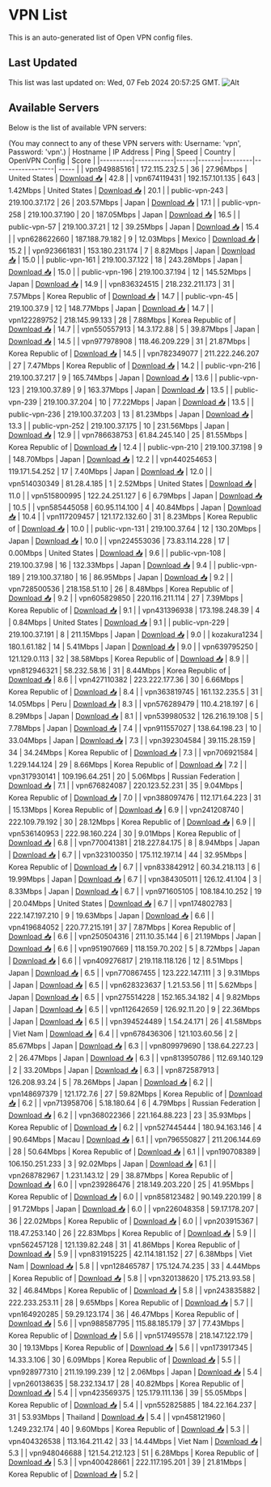 # VPN List

This is an auto-generated list of Open VPN config files.

## Last Updated

This list was last updated on: Wed, 07 Feb 2024 20:57:25 GMT.
![Alt](https://repobeats.axiom.co/api/embed/186b98318ef1479477931607c1ad7d823f12451f.svg "Repobeats analytics image")

## Available Servers

Below is the list of available VPN servers:

(You may connect to any of these VPN servers with: Username: 'vpn', Password: 'vpn'.)
| Hostname | IP Address | Ping | Speed | Country | OpenVPN Config | Score |
|----------|------------|------|-------|---------|----------------| ----- |
| vpn949885161 | 172.115.232.5 | 36 | 27.96Mbps | United States | [Download 📥](./configs/server_0_US.ovpn) | 42.8 |
| vpn674119431 | 192.157.101.135 | 643 | 1.42Mbps | United States | [Download 📥](./configs/server_1_US.ovpn) | 20.1 |
| public-vpn-243 | 219.100.37.172 | 26 | 203.57Mbps | Japan | [Download 📥](./configs/server_2_JP.ovpn) | 17.1 |
| public-vpn-258 | 219.100.37.190 | 20 | 187.05Mbps | Japan | [Download 📥](./configs/server_3_JP.ovpn) | 16.5 |
| public-vpn-57 | 219.100.37.21 | 12 | 39.25Mbps | Japan | [Download 📥](./configs/server_4_JP.ovpn) | 15.4 |
| vpn628622660 | 187.188.79.182 | 9 | 12.03Mbps | Mexico | [Download 📥](./configs/server_5_MX.ovpn) | 15.2 |
| vpn923661831 | 153.180.231.174 | 7 | 8.82Mbps | Japan | [Download 📥](./configs/server_6_JP.ovpn) | 15.0 |
| public-vpn-161 | 219.100.37.122 | 18 | 243.28Mbps | Japan | [Download 📥](./configs/server_7_JP.ovpn) | 15.0 |
| public-vpn-196 | 219.100.37.194 | 12 | 145.52Mbps | Japan | [Download 📥](./configs/server_8_JP.ovpn) | 14.9 |
| vpn836324515 | 218.232.211.173 | 31 | 7.57Mbps | Korea Republic of | [Download 📥](./configs/server_9_KR.ovpn) | 14.7 |
| public-vpn-45 | 219.100.37.9 | 12 | 148.77Mbps | Japan | [Download 📥](./configs/server_10_JP.ovpn) | 14.7 |
| vpn122289752 | 218.145.99.133 | 28 | 7.88Mbps | Korea Republic of | [Download 📥](./configs/server_11_KR.ovpn) | 14.7 |
| vpn550557913 | 14.3.172.88 | 5 | 39.87Mbps | Japan | [Download 📥](./configs/server_12_JP.ovpn) | 14.5 |
| vpn977978908 | 118.46.209.229 | 31 | 21.87Mbps | Korea Republic of | [Download 📥](./configs/server_13_KR.ovpn) | 14.5 |
| vpn782349077 | 211.222.246.207 | 27 | 7.47Mbps | Korea Republic of | [Download 📥](./configs/server_14_KR.ovpn) | 14.2 |
| public-vpn-216 | 219.100.37.217 | 9 | 165.74Mbps | Japan | [Download 📥](./configs/server_15_JP.ovpn) | 13.6 |
| public-vpn-123 | 219.100.37.89 | 9 | 163.37Mbps | Japan | [Download 📥](./configs/server_16_JP.ovpn) | 13.5 |
| public-vpn-239 | 219.100.37.204 | 10 | 77.22Mbps | Japan | [Download 📥](./configs/server_17_JP.ovpn) | 13.5 |
| public-vpn-236 | 219.100.37.203 | 13 | 81.23Mbps | Japan | [Download 📥](./configs/server_18_JP.ovpn) | 13.3 |
| public-vpn-252 | 219.100.37.175 | 10 | 231.56Mbps | Japan | [Download 📥](./configs/server_19_JP.ovpn) | 12.9 |
| vpn786638753 | 61.84.245.140 | 25 | 81.55Mbps | Korea Republic of | [Download 📥](./configs/server_20_KR.ovpn) | 12.4 |
| public-vpn-210 | 219.100.37.198 | 9 | 148.70Mbps | Japan | [Download 📥](./configs/server_21_JP.ovpn) | 12.2 |
| vpn440254653 | 119.171.54.252 | 17 | 7.40Mbps | Japan | [Download 📥](./configs/server_22_JP.ovpn) | 12.0 |
| vpn514030349 | 81.28.4.185 | 1 | 2.52Mbps | United States | [Download 📥](./configs/server_23_US.ovpn) | 11.0 |
| vpn515800995 | 122.24.251.127 | 6 | 6.79Mbps | Japan | [Download 📥](./configs/server_24_JP.ovpn) | 10.5 |
| vpn585445058 | 60.95.114.100 | 4 | 40.84Mbps | Japan | [Download 📥](./configs/server_25_JP.ovpn) | 10.4 |
| vpn117209457 | 121.172.132.60 | 31 | 8.23Mbps | Korea Republic of | [Download 📥](./configs/server_26_KR.ovpn) | 10.0 |
| public-vpn-131 | 219.100.37.64 | 12 | 130.20Mbps | Japan | [Download 📥](./configs/server_27_JP.ovpn) | 10.0 |
| vpn224553036 | 73.83.114.228 | 17 | 0.00Mbps | United States | [Download 📥](./configs/server_28_US.ovpn) | 9.6 |
| public-vpn-108 | 219.100.37.98 | 16 | 132.33Mbps | Japan | [Download 📥](./configs/server_29_JP.ovpn) | 9.4 |
| public-vpn-189 | 219.100.37.180 | 16 | 86.95Mbps | Japan | [Download 📥](./configs/server_30_JP.ovpn) | 9.2 |
| vpn728500536 | 218.158.51.10 | 26 | 8.48Mbps | Korea Republic of | [Download 📥](./configs/server_31_KR.ovpn) | 9.2 |
| vpn605829850 | 220.116.211.114 | 27 | 7.39Mbps | Korea Republic of | [Download 📥](./configs/server_32_KR.ovpn) | 9.1 |
| vpn431396938 | 173.198.248.39 | 4 | 0.84Mbps | United States | [Download 📥](./configs/server_33_US.ovpn) | 9.1 |
| public-vpn-229 | 219.100.37.191 | 8 | 211.15Mbps | Japan | [Download 📥](./configs/server_34_JP.ovpn) | 9.0 |
| kozakura1234 | 180.1.61.182 | 14 | 5.41Mbps | Japan | [Download 📥](./configs/server_35_JP.ovpn) | 9.0 |
| vpn639795250 | 121.129.0.113 | 32 | 38.58Mbps | Korea Republic of | [Download 📥](./configs/server_36_KR.ovpn) | 8.9 |
| vpn812946321 | 58.232.58.16 | 31 | 8.44Mbps | Korea Republic of | [Download 📥](./configs/server_37_KR.ovpn) | 8.6 |
| vpn427110382 | 223.222.177.36 | 30 | 6.66Mbps | Korea Republic of | [Download 📥](./configs/server_38_KR.ovpn) | 8.4 |
| vpn363819745 | 161.132.235.5 | 31 | 14.05Mbps | Peru | [Download 📥](./configs/server_39_PE.ovpn) | 8.3 |
| vpn576289479 | 110.4.218.197 | 6 | 8.29Mbps | Japan | [Download 📥](./configs/server_40_JP.ovpn) | 8.1 |
| vpn539980532 | 126.216.19.108 | 5 | 7.78Mbps | Japan | [Download 📥](./configs/server_41_JP.ovpn) | 7.4 |
| vpn911557027 | 138.64.198.23 | 10 | 33.04Mbps | Japan | [Download 📥](./configs/server_42_JP.ovpn) | 7.3 |
| vpn392304584 | 39.115.28.159 | 34 | 34.24Mbps | Korea Republic of | [Download 📥](./configs/server_43_KR.ovpn) | 7.3 |
| vpn706921584 | 1.229.144.124 | 29 | 8.66Mbps | Korea Republic of | [Download 📥](./configs/server_44_KR.ovpn) | 7.2 |
| vpn317930141 | 109.196.64.251 | 20 | 5.06Mbps | Russian Federation | [Download 📥](./configs/server_45_RU.ovpn) | 7.1 |
| vpn676824087 | 220.123.52.231 | 35 | 9.04Mbps | Korea Republic of | [Download 📥](./configs/server_46_KR.ovpn) | 7.0 |
| vpn388097476 | 112.171.64.223 | 31 | 15.13Mbps | Korea Republic of | [Download 📥](./configs/server_47_KR.ovpn) | 6.9 |
| vpn241208740 | 222.109.79.192 | 30 | 28.12Mbps | Korea Republic of | [Download 📥](./configs/server_48_KR.ovpn) | 6.9 |
| vpn536140953 | 222.98.160.224 | 30 | 9.01Mbps | Korea Republic of | [Download 📥](./configs/server_49_KR.ovpn) | 6.8 |
| vpn770041381 | 218.227.84.175 | 8 | 8.94Mbps | Japan | [Download 📥](./configs/server_50_JP.ovpn) | 6.7 |
| vpn323100350 | 175.112.197.14 | 44 | 32.95Mbps | Korea Republic of | [Download 📥](./configs/server_51_KR.ovpn) | 6.7 |
| vpn833842912 | 60.34.218.113 | 6 | 19.99Mbps | Japan | [Download 📥](./configs/server_52_JP.ovpn) | 6.7 |
| vpn384305011 | 126.12.41.104 | 3 | 8.33Mbps | Japan | [Download 📥](./configs/server_53_JP.ovpn) | 6.7 |
| vpn971605105 | 108.184.10.252 | 19 | 20.04Mbps | United States | [Download 📥](./configs/server_54_US.ovpn) | 6.7 |
| vpn174802783 | 222.147.197.210 | 9 | 19.63Mbps | Japan | [Download 📥](./configs/server_55_JP.ovpn) | 6.6 |
| vpn419684052 | 220.77.215.191 | 37 | 7.87Mbps | Korea Republic of | [Download 📥](./configs/server_56_KR.ovpn) | 6.6 |
| vpn250504316 | 211.10.35.144 | 6 | 21.19Mbps | Japan | [Download 📥](./configs/server_57_JP.ovpn) | 6.6 |
| vpn951907669 | 118.159.70.202 | 5 | 8.72Mbps | Japan | [Download 📥](./configs/server_58_JP.ovpn) | 6.6 |
| vpn409276817 | 219.118.118.126 | 12 | 8.51Mbps | Japan | [Download 📥](./configs/server_59_JP.ovpn) | 6.5 |
| vpn770867455 | 123.222.147.111 | 3 | 9.31Mbps | Japan | [Download 📥](./configs/server_60_JP.ovpn) | 6.5 |
| vpn628323637 | 1.21.53.56 | 11 | 5.62Mbps | Japan | [Download 📥](./configs/server_61_JP.ovpn) | 6.5 |
| vpn275514228 | 152.165.34.182 | 4 | 9.82Mbps | Japan | [Download 📥](./configs/server_62_JP.ovpn) | 6.5 |
| vpn112642659 | 126.92.11.20 | 9 | 22.36Mbps | Japan | [Download 📥](./configs/server_63_JP.ovpn) | 6.5 |
| vpn394524489 | 1.54.24.171 | 26 | 41.58Mbps | Viet Nam | [Download 📥](./configs/server_64_VN.ovpn) | 6.4 |
| vpn678436306 | 121.103.60.56 | 2 | 85.67Mbps | Japan | [Download 📥](./configs/server_65_JP.ovpn) | 6.3 |
| vpn809979690 | 138.64.227.23 | 2 | 26.47Mbps | Japan | [Download 📥](./configs/server_66_JP.ovpn) | 6.3 |
| vpn813950786 | 112.69.140.129 | 2 | 33.20Mbps | Japan | [Download 📥](./configs/server_67_JP.ovpn) | 6.3 |
| vpn872587913 | 126.208.93.24 | 5 | 78.26Mbps | Japan | [Download 📥](./configs/server_68_JP.ovpn) | 6.2 |
| vpn148697379 | 121.172.7.6 | 27 | 59.82Mbps | Korea Republic of | [Download 📥](./configs/server_69_KR.ovpn) | 6.2 |
| vpn713958706 | 5.18.180.64 | 6 | 4.79Mbps | Russian Federation | [Download 📥](./configs/server_70_RU.ovpn) | 6.2 |
| vpn368022366 | 221.164.88.223 | 23 | 35.93Mbps | Korea Republic of | [Download 📥](./configs/server_71_KR.ovpn) | 6.2 |
| vpn527445444 | 180.94.163.146 | 4 | 90.64Mbps | Macau | [Download 📥](./configs/server_72_MO.ovpn) | 6.1 |
| vpn796550827 | 211.206.144.69 | 28 | 50.64Mbps | Korea Republic of | [Download 📥](./configs/server_73_KR.ovpn) | 6.1 |
| vpn190708389 | 106.150.251.233 | 3 | 92.02Mbps | Japan | [Download 📥](./configs/server_74_JP.ovpn) | 6.1 |
| vpn268782967 | 1.231.143.12 | 29 | 38.87Mbps | Korea Republic of | [Download 📥](./configs/server_75_KR.ovpn) | 6.0 |
| vpn239286476 | 218.149.203.220 | 25 | 41.95Mbps | Korea Republic of | [Download 📥](./configs/server_76_KR.ovpn) | 6.0 |
| vpn858123482 | 90.149.220.199 | 8 | 91.72Mbps | Japan | [Download 📥](./configs/server_77_JP.ovpn) | 6.0 |
| vpn226048358 | 59.17.178.207 | 36 | 22.02Mbps | Korea Republic of | [Download 📥](./configs/server_78_KR.ovpn) | 6.0 |
| vpn203915367 | 118.47.253.140 | 26 | 22.83Mbps | Korea Republic of | [Download 📥](./configs/server_79_KR.ovpn) | 5.9 |
| vpn562457128 | 121.139.82.248 | 31 | 41.86Mbps | Korea Republic of | [Download 📥](./configs/server_80_KR.ovpn) | 5.9 |
| vpn831915225 | 42.114.181.152 | 27 | 6.38Mbps | Viet Nam | [Download 📥](./configs/server_81_VN.ovpn) | 5.8 |
| vpn128465787 | 175.124.74.235 | 33 | 4.44Mbps | Korea Republic of | [Download 📥](./configs/server_82_KR.ovpn) | 5.8 |
| vpn320138620 | 175.213.93.58 | 32 | 46.84Mbps | Korea Republic of | [Download 📥](./configs/server_83_KR.ovpn) | 5.8 |
| vpn243835882 | 222.233.253.11 | 28 | 9.65Mbps | Korea Republic of | [Download 📥](./configs/server_84_KR.ovpn) | 5.7 |
| vpn164920285 | 59.29.123.174 | 36 | 46.47Mbps | Korea Republic of | [Download 📥](./configs/server_85_KR.ovpn) | 5.6 |
| vpn988587795 | 115.88.185.179 | 37 | 77.43Mbps | Korea Republic of | [Download 📥](./configs/server_86_KR.ovpn) | 5.6 |
| vpn517495578 | 218.147.122.179 | 30 | 19.13Mbps | Korea Republic of | [Download 📥](./configs/server_87_KR.ovpn) | 5.6 |
| vpn173917345 | 14.33.3.106 | 30 | 6.09Mbps | Korea Republic of | [Download 📥](./configs/server_88_KR.ovpn) | 5.5 |
| vpn928977310 | 211.19.199.239 | 12 | 2.06Mbps | Japan | [Download 📥](./configs/server_89_JP.ovpn) | 5.4 |
| vpn260138635 | 58.232.134.17 | 28 | 40.82Mbps | Korea Republic of | [Download 📥](./configs/server_90_KR.ovpn) | 5.4 |
| vpn423569375 | 125.179.111.136 | 39 | 55.05Mbps | Korea Republic of | [Download 📥](./configs/server_91_KR.ovpn) | 5.4 |
| vpn552825885 | 184.22.164.237 | 31 | 53.93Mbps | Thailand | [Download 📥](./configs/server_92_TH.ovpn) | 5.4 |
| vpn458121960 | 1.249.232.174 | 40 | 9.60Mbps | Korea Republic of | [Download 📥](./configs/server_93_KR.ovpn) | 5.3 |
| vpn404326538 | 113.164.211.42 | 33 | 14.44Mbps | Viet Nam | [Download 📥](./configs/server_94_VN.ovpn) | 5.3 |
| vpn948046688 | 121.54.212.123 | 51 | 6.28Mbps | Korea Republic of | [Download 📥](./configs/server_95_KR.ovpn) | 5.3 |
| vpn400428661 | 222.117.195.201 | 39 | 21.81Mbps | Korea Republic of | [Download 📥](./configs/server_96_KR.ovpn) | 5.2 |
